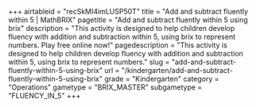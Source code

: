 +++
airtableid = "recSkMI4imLUSP50T"
title = "Add and subtract fluently within 5 | MathBRIX"
pagetitle = "Add and subtract fluently within 5 using brix"
description = "This activity is designed to help children develop fluency with addition and subtraction within 5, using brix to represent numbers. Play free online now!"
pagedescription = "This activity is designed to help children develop fluency with addition and subtraction within 5, using brix to represent numbers."
slug = "add-and-subtract-fluently-within-5-using-brix"
url = "/kindergarten/add-and-subtract-fluently-within-5-using-brix"
grade = "Kindergarten"
category = "Operations"
gametype = "BRIX_MASTER"
subgametype = "FLUENCY_IN_5"
+++